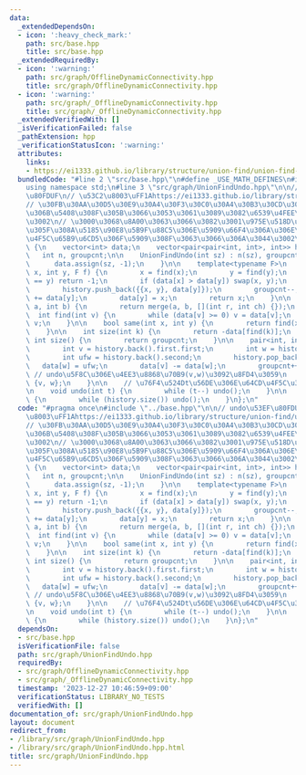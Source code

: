 ```yaml
---
data:
  _extendedDependsOn:
  - icon: ':heavy_check_mark:'
    path: src/base.hpp
    title: src/base.hpp
  _extendedRequiredBy:
  - icon: ':warning:'
    path: src/graph/OfflineDynamicConnectivity.hpp
    title: src/graph/OfflineDynamicConnectivity.hpp
  - icon: ':warning:'
    path: src/graph/_OfflineDynamicConnectivity.hpp
    title: src/graph/_OfflineDynamicConnectivity.hpp
  _extendedVerifiedWith: []
  _isVerificationFailed: false
  _pathExtension: hpp
  _verificationStatusIcon: ':warning:'
  attributes:
    links:
    - https://ei1333.github.io/library/structure/union-find/union-find-undo.cpp
  bundledCode: "#line 2 \"src/base.hpp\"\n#define _USE_MATH_DEFINES\n#include <bits/stdc++.h>\n\
    using namespace std;\n#line 3 \"src/graph/UnionFindUndo.hpp\"\n\n// undo\u53EF\
    \u80FDUF\n// \u53C2\u8003\uFF1Ahttps://ei1333.github.io/library/structure/union-find/union-find-undo.cpp\n\
    // \u30FB\u30AA\u30D5\u30E9\u30A4\u30F3\u30C0\u30A4\u30B3\u30CD\u306E\u6539\u4FEE\
    \u306B\u5408\u308F\u305B\u3066\u3053\u3061\u3089\u3082\u6539\u4FEE\u3057\u305F\
    \u3002\n// \u3000\u3068\u8A00\u3063\u3066\u3082\u3001\u975E\u518D\u5E30\u5316\u3057\
    \u305F\u308A\u5185\u90E8\u5B9F\u88C5\u306E\u5909\u66F4\u306A\u306E\u3067\u64CD\
    \u4F5C\u65B9\u6CD5\u306F\u5909\u308F\u3063\u3066\u306A\u3044\u3002\nstruct UnionFindUndo\
    \ {\n    vector<int> data;\n    vector<pair<pair<int, int>, int>> history;\n \
    \   int n, groupcnt;\n\n    UnionFindUndo(int sz) : n(sz), groupcnt(sz) {\n  \
    \      data.assign(sz, -1);\n    }\n\n    template<typename F>\n    int merge(int\
    \ x, int y, F f) {\n        x = find(x);\n        y = find(y);\n        if (x\
    \ == y) return -1;\n        if (data[x] > data[y]) swap(x, y);\n        f(x, y);\n\
    \        history.push_back({{x, y}, data[y]});\n        groupcnt--;\n        data[x]\
    \ += data[y];\n        data[y] = x;\n        return x;\n    }\n\n    int merge(int\
    \ a, int b) {\n        return merge(a, b, [](int r, int ch) {});\n    }\n\n  \
    \  int find(int v) {\n        while (data[v] >= 0) v = data[v];\n        return\
    \ v;\n    }\n\n    bool same(int x, int y) {\n        return find(x) == find(y);\n\
    \    }\n\n    int size(int k) {\n        return -data[find(k)];\n    }\n\n   \
    \ int size() {\n        return groupcnt;\n    }\n\n    pair<int, int> undo() {\n\
    \        int v = history.back().first.first;\n        int w = history.back().first.second;\n\
    \        int ufw = history.back().second;\n        history.pop_back();\n     \
    \   data[w] = ufw;\n        data[v] -= data[w];\n        groupcnt++;\n       \
    \ // undo\u5F8C\u306E\u4EE3\u8868\u70B9(v,w)\u3092\u8FD4\u3059\n        return\
    \ {v, w};\n    }\n\n    // \u76F4\u524Dt\u56DE\u306E\u64CD\u4F5C\u3092\u623B\u3059\
    \n    void undo(int t) {\n        while (t--) undo();\n    }\n\n    void rollback()\
    \ {\n        while (history.size()) undo();\n    }\n};\n"
  code: "#pragma once\n#include \"../base.hpp\"\n\n// undo\u53EF\u80FDUF\n// \u53C2\
    \u8003\uFF1Ahttps://ei1333.github.io/library/structure/union-find/union-find-undo.cpp\n\
    // \u30FB\u30AA\u30D5\u30E9\u30A4\u30F3\u30C0\u30A4\u30B3\u30CD\u306E\u6539\u4FEE\
    \u306B\u5408\u308F\u305B\u3066\u3053\u3061\u3089\u3082\u6539\u4FEE\u3057\u305F\
    \u3002\n// \u3000\u3068\u8A00\u3063\u3066\u3082\u3001\u975E\u518D\u5E30\u5316\u3057\
    \u305F\u308A\u5185\u90E8\u5B9F\u88C5\u306E\u5909\u66F4\u306A\u306E\u3067\u64CD\
    \u4F5C\u65B9\u6CD5\u306F\u5909\u308F\u3063\u3066\u306A\u3044\u3002\nstruct UnionFindUndo\
    \ {\n    vector<int> data;\n    vector<pair<pair<int, int>, int>> history;\n \
    \   int n, groupcnt;\n\n    UnionFindUndo(int sz) : n(sz), groupcnt(sz) {\n  \
    \      data.assign(sz, -1);\n    }\n\n    template<typename F>\n    int merge(int\
    \ x, int y, F f) {\n        x = find(x);\n        y = find(y);\n        if (x\
    \ == y) return -1;\n        if (data[x] > data[y]) swap(x, y);\n        f(x, y);\n\
    \        history.push_back({{x, y}, data[y]});\n        groupcnt--;\n        data[x]\
    \ += data[y];\n        data[y] = x;\n        return x;\n    }\n\n    int merge(int\
    \ a, int b) {\n        return merge(a, b, [](int r, int ch) {});\n    }\n\n  \
    \  int find(int v) {\n        while (data[v] >= 0) v = data[v];\n        return\
    \ v;\n    }\n\n    bool same(int x, int y) {\n        return find(x) == find(y);\n\
    \    }\n\n    int size(int k) {\n        return -data[find(k)];\n    }\n\n   \
    \ int size() {\n        return groupcnt;\n    }\n\n    pair<int, int> undo() {\n\
    \        int v = history.back().first.first;\n        int w = history.back().first.second;\n\
    \        int ufw = history.back().second;\n        history.pop_back();\n     \
    \   data[w] = ufw;\n        data[v] -= data[w];\n        groupcnt++;\n       \
    \ // undo\u5F8C\u306E\u4EE3\u8868\u70B9(v,w)\u3092\u8FD4\u3059\n        return\
    \ {v, w};\n    }\n\n    // \u76F4\u524Dt\u56DE\u306E\u64CD\u4F5C\u3092\u623B\u3059\
    \n    void undo(int t) {\n        while (t--) undo();\n    }\n\n    void rollback()\
    \ {\n        while (history.size()) undo();\n    }\n};\n"
  dependsOn:
  - src/base.hpp
  isVerificationFile: false
  path: src/graph/UnionFindUndo.hpp
  requiredBy:
  - src/graph/OfflineDynamicConnectivity.hpp
  - src/graph/_OfflineDynamicConnectivity.hpp
  timestamp: '2023-12-27 10:46:59+09:00'
  verificationStatus: LIBRARY_NO_TESTS
  verifiedWith: []
documentation_of: src/graph/UnionFindUndo.hpp
layout: document
redirect_from:
- /library/src/graph/UnionFindUndo.hpp
- /library/src/graph/UnionFindUndo.hpp.html
title: src/graph/UnionFindUndo.hpp
---
```


